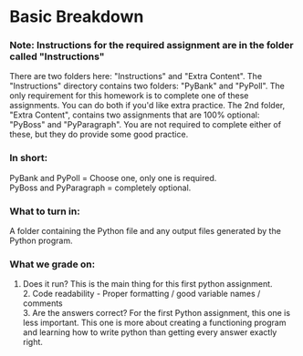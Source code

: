 # Basic Breakdown
### Note: Instructions for the required assignment are in the folder called "Instructions"

There are two folders here: "Instructions" and "Extra Content". The "Instructions" directory contains two folders: "PyBank" and "PyPoll". The only requirement for this homework is to complete one of these assignments. You can do both if you'd like extra practice. The 2nd folder, "Extra Content", contains two assignments that are 100% optional: "PyBoss" and "PyParagraph". You are not required to complete either of these, but they do provide some good practice.

### In short:
PyBank and PyPoll = Choose one, only one is required.  
PyBoss and PyParagraph = completely optional.

### What to turn in: 
A folder containing the Python file and any output files generated by the Python program.

### What we grade on:
1. Does it run? This is the main thing for this first python assignment. <br>2. Code readability - Proper formatting / good variable names / comments <br>3. Are the answers correct? For the first Python assignment, this one is less important. This one is more about creating a functioning program and learning how to write python than getting every answer exactly right.


